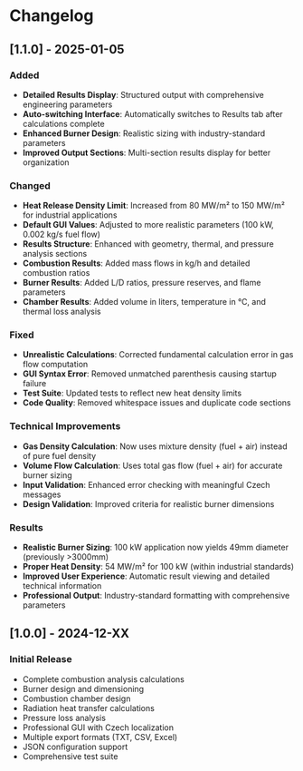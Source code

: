 # Changelog

## [1.1.0] - 2025-01-05

### Added
- **Detailed Results Display**: Structured output with comprehensive engineering parameters
- **Auto-switching Interface**: Automatically switches to Results tab after calculations complete
- **Enhanced Burner Design**: Realistic sizing with industry-standard parameters
- **Improved Output Sections**: Multi-section results display for better organization

### Changed
- **Heat Release Density Limit**: Increased from 80 MW/m² to 150 MW/m² for industrial applications
- **Default GUI Values**: Adjusted to more realistic parameters (100 kW, 0.002 kg/s fuel flow)
- **Results Structure**: Enhanced with geometry, thermal, and pressure analysis sections
- **Combustion Results**: Added mass flows in kg/h and detailed combustion ratios
- **Burner Results**: Added L/D ratios, pressure reserves, and flame parameters
- **Chamber Results**: Added volume in liters, temperature in °C, and thermal loss analysis

### Fixed
- **Unrealistic Calculations**: Corrected fundamental calculation error in gas flow computation
- **GUI Syntax Error**: Removed unmatched parenthesis causing startup failure
- **Test Suite**: Updated tests to reflect new heat density limits
- **Code Quality**: Removed whitespace issues and duplicate code sections

### Technical Improvements
- **Gas Density Calculation**: Now uses mixture density (fuel + air) instead of pure fuel density
- **Volume Flow Calculation**: Uses total gas flow (fuel + air) for accurate burner sizing
- **Input Validation**: Enhanced error checking with meaningful Czech messages
- **Design Validation**: Improved criteria for realistic burner dimensions

### Results
- **Realistic Burner Sizing**: 100 kW application now yields 49mm diameter (previously >3000mm)
- **Proper Heat Density**: 54 MW/m² for 100 kW (within industrial standards)
- **Improved User Experience**: Automatic result viewing and detailed technical information
- **Professional Output**: Industry-standard formatting with comprehensive parameters

## [1.0.0] - 2024-12-XX

### Initial Release
- Complete combustion analysis calculations
- Burner design and dimensioning
- Combustion chamber design
- Radiation heat transfer calculations
- Pressure loss analysis
- Professional GUI with Czech localization
- Multiple export formats (TXT, CSV, Excel)
- JSON configuration support
- Comprehensive test suite